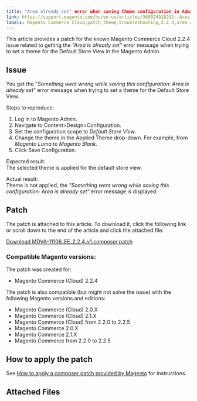 ```yaml
---
title: "Area already set" error when saving theme configuration in Admin
link: https://support.magento.com/hc/en-us/articles/360024918291--Area-already-set-error-when-saving-theme-configuration-in-Admin
labels: Magento Commerce Cloud,patch,theme,troubleshooting,2.2.4,area already set,known issues
---
```


<p>This article provides a patch for the known Magento Commerce Cloud 2.2.4 issue related to getting the <em>"Area is already set"</em> error message when trying to set a theme for the Default Store View in the Magento Admin.</p>
<h2>Issue</h2>
<p>You get the "<em>Something went wrong while saving this configuration: Area is already set</em>" error message when trying to set a theme for the Default Store View.</p>
<p>Steps to reproduce:</p>
<ol>
<li>Log in to Magento Admin.</li>
<li>Navigate to Content&gt;Design&gt;Configuration.</li>
<li>Set the configuration scope to <em>Default Store View</em>.</li>
<li>Change the theme in the Applied Theme drop-down. For example, from <em>Magento Luma</em> to <em>Magento Blank.</em>
</li>
<li>Click Save Configuration.</li>
</ol>
<p>Expected result:<br/> The selected theme is applied for the default store view.</p>
<p>Actual result:<br/> Theme is not applied, the <em>"Something went wrong while saving this configuration: Area is already set"</em> error message is displayed.</p>
<h2>Patch</h2>
<p>The patch is attached to this article. To download it, click the following link or scroll down to the end of the article and click the attached file:</p>
<p><a href="https://support.magento.com/hc/en-us/article_attachments/360023313871/MDVA-11106_EE_2.2.4_v1.composer.patch">Download MDVA-11106_EE_2.2.4_v1.composer.patch</a></p>
<h3>Compatible Magento versions:</h3>
<p>The patch was created for:</p>
<ul>
<li>Magento Commerce (Cloud) 2.2.4</li>
</ul>
<p>The patch is also compatible (but might not solve the issue) with the following Magento versions and editions:</p>
<ul>
<li>Magento Commerce (Cloud) 2.0.X</li>
<li>Magento Commerce (Cloud) 2.1.X</li>
<li>Magento Commerce (Cloud) from 2.2.0 to 2.2.5</li>
<li>Magento Commerce 2.0.X</li>
<li>Magento Commerce 2.1.X</li>
<li>Magento Commerce from 2.2.0 to 2.2.5</li>
</ul>
<h2>How to apply the patch</h2>
<p>See <a href="https://support.magento.com/hc/en-us/articles/360028367731">How to apply a composer patch provided by Magento</a> for instructions.</p>
<h2>Attached Files</h2>